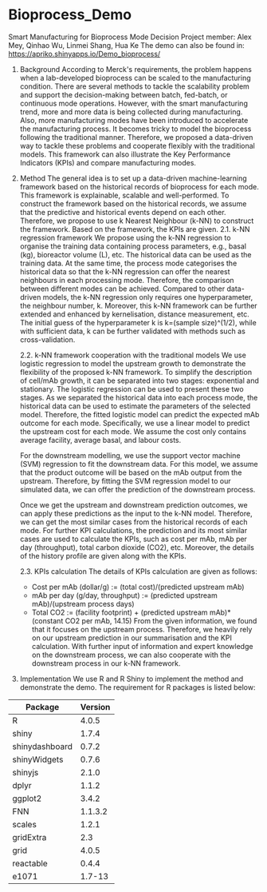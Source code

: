 # Bioprocess_Demo
Smart Manufacturing for Bioprocess Mode Decision
Project member: Alex Mey, Qinhao Wu, Linmei Shang, Hua Ke
The demo can also be found in: https://apriko.shinyapps.io/Demo_bioprocess/

1. Background
According to Merck's requirements, the problem happens when a lab-developed bioprocess can be scaled to the manufacturing condition. There are several methods to tackle the scalability problem and support the decision-making between batch, fed-batch, or continuous mode operations. However, with the smart manufacturing trend, more and more data is being collected during manufacturing. Also, more manufacturing modes have been introduced to accelerate the manufacturing process. It becomes tricky to model the bioprocess following the traditional manner. Therefore, we proposed a data-driven way to tackle these problems and cooperate flexibly with the traditional models. This framework can also illustrate the Key Performance Indicators (KPIs) and compare manufacturing modes.

2. Method
The general idea is to set up a data-driven machine-learning framework based on the historical records of bioprocess for each mode. This framework is explainable, scalable and well-performed. To construct the framework based on the historical records, we assume that the predictive and historical events depend on each other. Therefore, we propose to use k Nearest Neighbour (k-NN) to construct the framework. Based on the framework, the KPIs are given.
	2.1. k-NN regression framework
	We propose using the k-NN regression to organise the training data containing process parameters, e.g., basal (kg), bioreactor volume (L), etc. The historical data can be used as the training data. At the same time, the process mode categorises the historical data so that the k-NN regression can offer the nearest neighbours in each processing mode. Therefore, the comparison between different modes can be achieved. 
Compared to other data-driven models, the k-NN regression only requires one hyperparameter, the neighbour number, k. Moreover, this k-NN framework can be further extended and enhanced by kernelisation, distance measurement, etc. The initial guess of the hyperparameter k is k=(sample size)^(1/2), while with sufficient data, k can be further validated with methods such as cross-validation.

	2.2. k-NN framework cooperation with the traditional models
	We use logistic regression to model the upstream growth to demonstrate the flexibility of the proposed k-NN framework. To simplify the description of cell/mAb growth, it can be separated into two stages: exponential and stationary. The logistic regression can be used to present these two stages. As we separated the historical data into each process mode, the historical data can be used to estimate the parameters of the selected model. Therefore, the fitted logistic model can predict the expected mAb outcome for each mode. Specifically, we use a linear model to predict the upstream cost for each mode. We assume the cost only contains average facility, average basal, and labour costs. 

	For the downstream modelling, we use the support vector machine (SVM) regression to fit the downstream data. For this model, we assume that the product outcome will be based on the mAb output from the upstream. Therefore, by fitting the SVM regression model to our simulated data, we can offer the prediction of the downstream process.

	Once we get the upstream and downstream prediction outcomes, we can apply these predictions as the input to the k-NN model. Therefore, we can get the most similar cases from the historical records of each mode. For further KPI calculations, the prediction and its most similar cases are used to calculate the KPIs, such as cost per mAb, mAb per day (throughput), total carbon dioxide (CO2), etc. Moreover, the details of the history profile are given along with the KPIs.

	2.3. KPIs calculation
	The details of KPIs calculation are given as follows:
	- Cost per mAb (dollar/g) := (total cost)/(predicted upstream mAb)
	- mAb per day (g/day, throughput) := (predicted upstream mAb)/(upstream process days)
	- Total CO2 := (facility footprint) + (predicted upstream mAb)*(constant CO2 per mAb, 14.15)
	From the given information, we found that it focuses on the upstream process. Therefore, we heavily rely on our upstream prediction in our summarisation and the KPI calculation. With further input of information and expert knowledge on the downstream process, we can also cooperate with the downstream process in our k-NN framework.

3. Implementation
We use R and R Shiny to implement the method and demonstrate the demo. The requirement for R packages is listed below:

| Package| Version|
| ------------- | ------------- |
| R| 4.0.5|
|shiny|1.7.4|
|shinydashboard	|0.7.2		|
|shinyWidgets	|0.7.6		|
|shinyjs 	|2.1.0		|
|dplyr		|1.1.2		|
|ggplot2	|3.4.2		|
|FNN		|1.1.3.2	|
|scales		|1.2.1		|
|gridExtra	|2.3		|
|grid		|4.0.5		|
|reactable	|0.4.4		|
|e1071		|1.7-13		|
